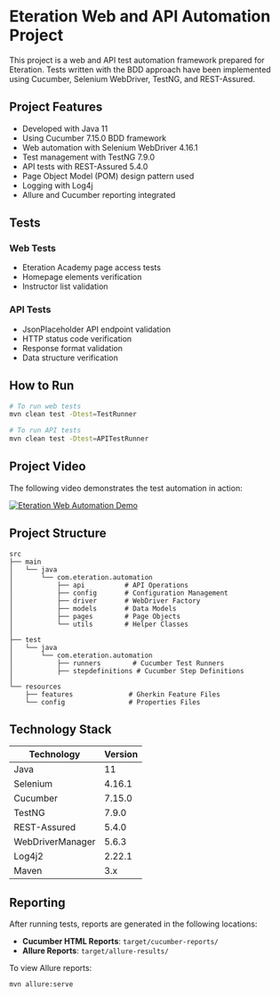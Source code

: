 # Eteration Web and API Automation Project

This project is a web and API test automation framework prepared for Eteration. Tests written with the BDD approach have been implemented using Cucumber, Selenium WebDriver, TestNG, and REST-Assured.

## Project Features

* Developed with Java 11
* Using Cucumber 7.15.0 BDD framework
* Web automation with Selenium WebDriver 4.16.1
* Test management with TestNG 7.9.0
* API tests with REST-Assured 5.4.0
* Page Object Model (POM) design pattern used
* Logging with Log4j
* Allure and Cucumber reporting integrated

## Tests

### Web Tests

* Eteration Academy page access tests
* Homepage elements verification
* Instructor list validation

### API Tests

* JsonPlaceholder API endpoint validation
* HTTP status code verification
* Response format validation
* Data structure verification

## How to Run

```bash
# To run web tests
mvn clean test -Dtest=TestRunner

# To run API tests
mvn clean test -Dtest=APITestRunner
```

## Project Video

The following video demonstrates the test automation in action:

[![Eteration Web Automation Demo](https://i.vimeocdn.com/video/1074132020_640.jpg)](https://vimeo.com/1074132020/35cb3f0e92?ts=0&share=copy "Eteration Web Automation Demo")

## Project Structure

```
src
├── main
│   └── java
│       └── com.eteration.automation
│           ├── api          # API Operations
│           ├── config       # Configuration Management
│           ├── driver       # WebDriver Factory
│           ├── models       # Data Models
│           ├── pages        # Page Objects
│           └── utils        # Helper Classes
│
├── test
│   └── java
│       └── com.eteration.automation
│           ├── runners        # Cucumber Test Runners
│           ├── stepdefinitions # Cucumber Step Definitions
│
└── resources
    ├── features              # Gherkin Feature Files
    └── config                # Properties Files
```

## Technology Stack

| Technology | Version |
|-----------|----------|
| Java | 11 |
| Selenium | 4.16.1 |
| Cucumber | 7.15.0 |
| TestNG | 7.9.0 |
| REST-Assured | 5.4.0 |
| WebDriverManager | 5.6.3 |
| Log4j2 | 2.22.1 |
| Maven | 3.x |

## Reporting

After running tests, reports are generated in the following locations:

- **Cucumber HTML Reports**: `target/cucumber-reports/`
- **Allure Reports**: `target/allure-results/`

To view Allure reports:
```bash
mvn allure:serve
``` 